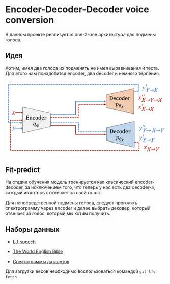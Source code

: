 # Encoder-Decoder-Decoder voice conversion

В данном проекте реализуется one-2-one архитектура для подмены голоса.

## Идея

Хотим, имея два голоса их подменять не имея выравнивания и теста. 
Для этого нам понадобится encoder, два decoder и немного терпения. 


![plot](./encoder-decoder.png)

## Fit-predict
На стадии обучения модель тренируется как класический encoder-decoder, за исключением того, что теперь у нас есть два decoder-а, каждый из которых отвечает за свой голос.

Для непосредственной подмены голоса, следует прогонять спектрограмму через encoder и далее выбрать декодер, который отвечает за голос, который мы хотим получить.

## Наборы данных
* [LJ-speech](https://www.youtube.com/watch?v=dQw4w9WgXcQ)
* [The World English Bible](https://www.kaggle.com/bryanpark/the-world-english-bible-speech-dataset)

* [Спектограммы датасетов](https://www.kaggle.com/vladislavrr/spectrogram-lj-speech/settings)


Для загрузки весов необходимо воспользоваться командой `git lfs fetch`
